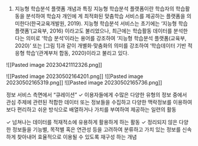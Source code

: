 1. 지능형 학습분석 플랫폼 개념과 특징 지능형 학습분석 플랫폼이란 학습자의 학습활동을 분석하여 학습자 개인에 게 최적화된 맞춤학습 서비스를 제공하는 플랫폼을 의미한다(한국교육개발원, 2019). 지능형 학습분석 서비스는 초기에는 ‘지능형 학습플랫폼’(교육부, 2016) 이라고도 불리었으나, 최근에는 학습활동 데이터를 분석한다는 의미로 ‘학습 분석’이라는 용어를 강조하여 ‘지능형 학습분석 플랫폼(교육부, 2020)’ 또는 [그림 1]과 같이 개별화·맞춤화의 의미를 강조하여 ‘학습데이터 기반 적응형 학습’(관계부처 합동, 2020)이라고 불리고 있다.

![[Pasted image 20230421112326.png]]

![[Pasted image 20230502164201.png]]
![[Pasted image 20230502165319.png]]
![[Pasted image 20230502165736.png]]

정보 서비스 측면에서 “큐레이션”
✓ 이용자들에게 수많은 다양한 유형의 정보 중에서 관심 주제에 관련된 적합한 데이터 또는 정보들을 수집하고 다양한 맥락정보를 이용하여 보다 편리하고 쉬운 방식으로 배열하거나 가치를 부여하여 제공하는 일련의 활동

✓ 넘쳐나는 데이터를 적재적소에 유용하게 활용하게 하는 활동 
✓ 정리되지 않은 다양한 정보들을 기능별, 목적별 혹은 연관성 등을 고려하여 분류하고 가치 있는 정보를       신속하게 찾아내어 효율적으로 이용될 수 있도록 재구성 하는 개념